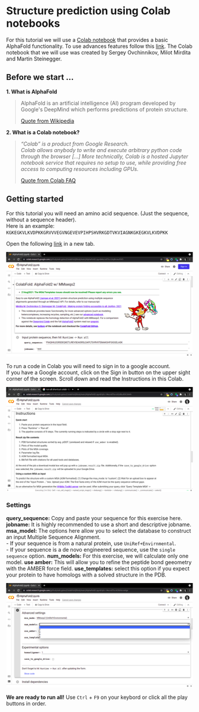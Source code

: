 # Structure prediction using Colab notebooks

For this tutorial we will use a [Colab notebook](https://colab.research.google.com/github/sokrypton/ColabFold/blob/main/AlphaFold2.ipynb) that provides a basic AlphaFold functionality. To use advances features follow this [link](https://colab.research.google.com/github/sokrypton/ColabFold/blob/main/beta/AlphaFold2_advanced.ipynb).
The Colab notebook that we will use was created by Sergey Ovchinnikov, Milot Mirdita and Martin Steinegger.

## Before we start ...
**1. What is AlphaFold**
> AlphaFold is an artificial intelligence (AI) program developed by Google's DeepMind which performs predictions of protein structure.
> 
> [Quote from Wikipedia](https://en.wikipedia.org/wiki/AlphaFold)

**2. What is a Colab notebook?** 
> *“Colab” is a product from Google Research. \
> Colab allows anybody to write and execute arbitrary python code through the browser [...] More technically, Colab is a hosted Jupyter notebook service that requires no setup to use, while providing free access to computing resources including GPUs.* 
>
> [Quote from Colab FAQ](https://research.google.com/colaboratory/faq.html)



## Getting started
For this tutorial you will need an amino acid sequence. (Just the sequence, without a sequence header). \
     Here is an example:  \
     `KGKEGKVLKVDPKKGRVVVEGVNGEVEVPIHPSHVRKGDTVKVIAGNKGKEGKVLKVDPKK`
     
Open the following [link](https://colab.research.google.com/github/sokrypton/ColabFold/blob/main/AlphaFold2.ipynb) in a new tab.

![AlphaFoldColab](https://github.com/Claualvarez/structural-bioinformatics/blob/main/Tutorials/Figures/AlphaFoldColab1.png)

To run a code in Colab you will need to sign in to a google account. \
If you  have a Google account, click on the Sign in button on the upper sight corner of the screen.
Scroll down and read the Instructions in this Colab.

![ColabInstructions](https://github.com/Claualvarez/structural-bioinformatics/blob/main/Tutorials/Figures/AlphaFoldColabInstructions.png)


### Settings 
**query_sequence:**  Copy and paste your sequence for this exercise here. \
**jobname:** It is highly recommended to use a short and descriptive jobname. 
**msa_model:** The options here allow you to select the database to construct an input Multiple Sequence Alignment. \
    - If your sequence is from a natural protein, use `UniRef+Envirnmental`. \
    - If your sequence is a de novo engineered sequence, use the `single sequence` option.
**num_models:** For this exercise, we will calculate only one model. 
**use amber:** This will allow you to refine the peptide bond geeometry with the AMBER force field.
**use_templates:** select this option if you expect your protein to have homologs with a solved structure in the PDB.

![Settings](https://github.com/Claualvarez/structural-bioinformatics/blob/main/Tutorials/Figures/AlphaFoldColabSettings.png)

**We are ready to run all!**
Use `Ctrl` + `F9` on your keybord or click all the play buttons in order.
